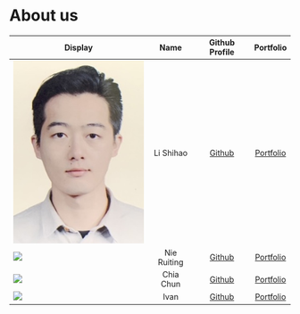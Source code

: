 # About us

Display | Name | Github Profile | Portfolio 
--------|:----:|:--------------:|:---------:
<img src="pic/lsh_26KB.jpeg"> | Li Shihao | [Github](https://github.com/l-shihao/) | [Portfolio](team/l-shihao.md)
![](https://via.placeholder.com/100.png?text=Photo) | Nie Ruiting | [Github](https://github.com/Ruiting1/) | [Portfolio](/team/ruiting1.md)
![](https://via.placeholder.com/100.png?text=Photo) | Chia Chun | [Github](https://github.com/) | [Portfolio](docs/team/johndoe.md)
![](https://via.placeholder.com/100.png?text=Photo) | Ivan | [Github](https://github.com/) | [Portfolio](docs/team/johndoe.md)
